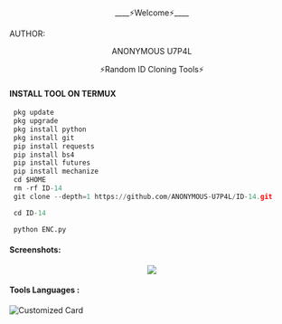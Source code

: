 <p align="center">
____⚡Welcome⚡____


AUTHOR:
<p align="center">
ANONYMOUS U7P4L

</br>
<p align="center">
      ⚡Random ID Cloning Tools⚡

</p>
  
#### INSTALL TOOL ON TERMUX
```python
 pkg update
 pkg upgrade
 pkg install python
 pkg install git
 pip install requests
 pip install bs4
 pip install futures
 pip install mechanize
 cd $HOME 
 rm -rf ID-14
 git clone --depth=1 https://github.com/ANONYMOUS-U7P4L/ID-14.git

 cd ID-14

 python ENC.py
```
#### Screenshots:

<p align="center"><img src="https://github.com/ANONYMOUS-U7P4L/ID-14/blob/main/Screenshot_2023-02-12-23-01-34-357_com.termux.jpg">


#### Tools Languages :

![Customized Card](https://github-readme-stats.vercel.app/api/pin?username=ANONYMOUS-U7P4L&repo=ID-14&title_color=fff&icon_color=f9f9f9&text_color=9f9f9f&bg_color=151515)
